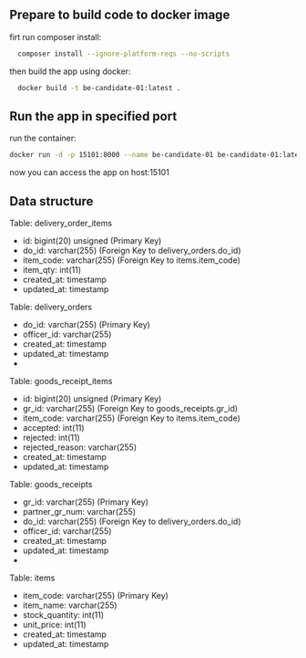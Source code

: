 
## Prepare to build code to docker image

firt run composer install:

```bash
  composer install --ignore-platform-reqs --no-scripts
```

then build the app using docker:

```bash
  docker build -t be-candidate-01:latest .
```

## Run the app in specified port
run the container:
```bash
docker run -d -p 15101:8000 --name be-candidate-01 be-candidate-01:latest
```
now you can access the app on host:15101

## Data structure
Table: delivery_order_items
- id: bigint(20) unsigned (Primary Key)
- do_id: varchar(255) (Foreign Key to delivery_orders.do_id)
- item_code: varchar(255) (Foreign Key to items.item_code)
- item_qty: int(11)
- created_at: timestamp
- updated_at: timestamp

Table: delivery_orders
- do_id: varchar(255) (Primary Key)
- officer_id: varchar(255)
- created_at: timestamp
- updated_at: timestamp
- 
Table: goods_receipt_items
- id: bigint(20) unsigned (Primary Key)
- gr_id: varchar(255) (Foreign Key to goods_receipts.gr_id)
- item_code: varchar(255) (Foreign Key to items.item_code)
- accepted: int(11)
- rejected: int(11)
- rejected_reason: varchar(255)
- created_at: timestamp
- updated_at: timestamp

Table: goods_receipts
- gr_id: varchar(255) (Primary Key)
- partner_gr_num: varchar(255)
- do_id: varchar(255) (Foreign Key to delivery_orders.do_id)
- officer_id: varchar(255)
- created_at: timestamp
- updated_at: timestamp
- 
Table: items
- item_code: varchar(255) (Primary Key)
- item_name: varchar(255)
- stock_quantity: int(11)
- unit_price: int(11)
- created_at: timestamp
- updated_at: timestamp

